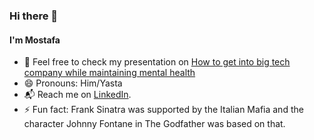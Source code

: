 ### Hi there 👋

#### I'm Mostafa

- 💬 Feel free to check my presentation on [How to get into big tech company while maintaining mental health](https://docs.google.com/presentation/d/1AVwRv83tuqN53ERjlJohsJFhDT3hNfhVfan0tD1RINM/edit?usp=sharing)
- 😄 Pronouns: Him/Yasta
- 📬 Reach me on [LinkedIn](https://www.linkedin.com/in/mostafa-mansour-66a02082/).
- ⚡ Fun fact: Frank Sinatra was supported by the Italian Mafia and the character Johnny Fontane in The Godfather was based on that.
